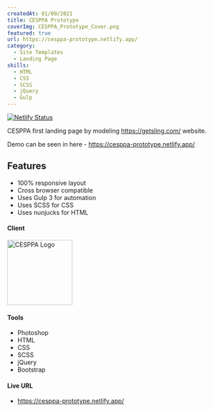 ```yaml
---
createdAt: 01/09/2021
title: CESPPA Prototype
coverImg: CESPPA_Prototype_Cover.png
featured: true
url: https://cesppa-prototype.netlify.app/
category:
  - Site Templates
  - Landing Page
skills:
  - HTML
  - CSS
  - SCSS
  - jQuery
  - Gulp
---
```


[![Netlify Status](https://api.netlify.com/api/v1/badges/6f148d9b-bece-4b3a-98ac-d3d3a09bda54/deploy-status)](https://app.netlify.com/sites/cesppa-prototype/deploys)

CESPPA first landing page by modeling https://getsling.com/ website.

Demo can be seen in here - https://cesppa-prototype.netlify.app/

## Features

- 100% responsive layout
- Cross browser compatible
- Uses Gulp 3 for automation
- Uses SCSS for CSS
- Uses nunjucks for HTML

#### Client

<a href="https://cesppa.com/" target="_blank">
  <img src="https://cesppa-prototype.netlify.app/images/logo.png" alt="CESPPA Logo" width="150">
</a>

#### Tools

- Photoshop
- HTML
- CSS
- SCSS
- jQuery
- Bootstrap

#### Live URL

- https://cesppa-prototype.netlify.app/